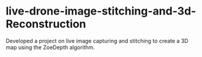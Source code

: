 # live-drone-image-stitching-and-3d-Reconstruction
Developed a project on live image capturing and stitching to create a 3D map using the ZoeDepth algorithm.
